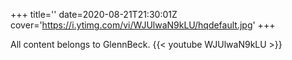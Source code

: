 +++
title=''
date=2020-08-21T21:30:01Z
cover='https://i.ytimg.com/vi/WJUlwaN9kLU/hqdefault.jpg'
+++

All content belongs to GlennBeck.
{{< youtube WJUlwaN9kLU >}}
